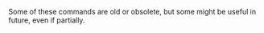 Some of these commands are old or obsolete, but some might be useful in future, even if partially. 
